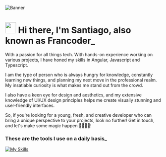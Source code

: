 ![Banner](https://github.com/GiacomoFranco/GiacomoFranco/assets/97765706/54b8cfc9-032b-4040-8e1e-edaeac93db93)
<h1><b><img src="https://media.giphy.com/media/hvRJCLFzcasrR4ia7z/giphy.gif" width="35"> Hi there, I'm Santiago, also known as Francoder_ </b></h1>

With a passion for all things tech. With hands-on experience working on various projects, I have honed my skills in Angular, Javascript and Typescript.

I am the type of person who is always hungry for knowledge, constantly learning new things, and planning my next move in the professional realm. My insatiable curiosity is what makes me stand out from the crowd.

I also have a keen eye for design and aesthetics, and my extensive knowledge of UI/UX design principles helps me create visually stunning and user-friendly interfaces.

So, if you're looking for a young, fresh, and creative developer who can bring a unique perspective to your projects, look no further! Get in touch, and let's make some magic happen 🧙🏻‍♂️✨!


### These are the tools I use on a daily basis_
[![My Skills](https://skillicons.dev/icons?i=html,css,js,typescript,angular,vue,sass,git,github,npm,vscode,notion,ps,ai,xd,figma,netlify,vite)](https://skillicons.dev)

<!--
**GiacomoFranco/GiacomoFranco** is a ✨ _special_ ✨ repository because its `README.md` (this file) appears on your GitHub profile.

Here are some ideas to get you started:

- 🔭 I’m currently working on ...
- 🌱 I’m currently learning ...
- 👯 I’m looking to collaborate on ...
- 🤔 I’m looking for help with ...
- 💬 Ask me about ...
- 📫 How to reach me: ...
- 😄 Pronouns: ...
- ⚡ Fun fact: ...
-->
